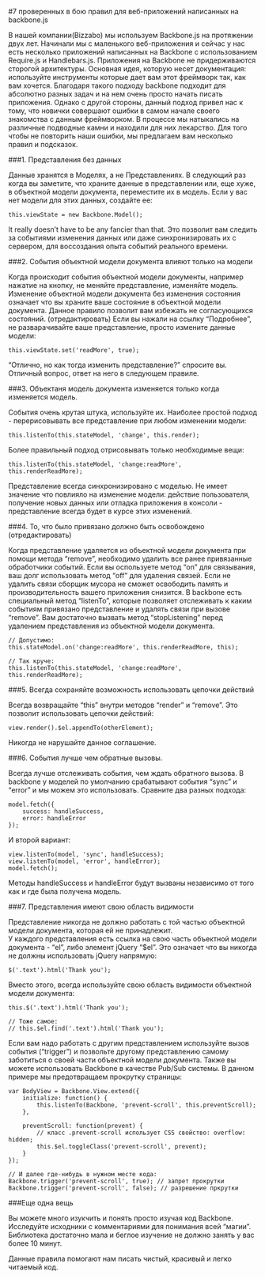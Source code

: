 #7 проверенных в бою правил для веб-приложений написанных на backbone.js

В нашей компании(Bizzabo) мы используем Backbone.js на протяжении двух лет. Начинали мы с маленького веб-приложения и сейчас у нас есть несколько приложений написанных на Backbone с использованием Require.js и Handlebars.js.
Приложения на Backbone не придерживаются сторогой архитектуры. Основная идея, которую несет документация: используйте инструменты которые дает вам этот фреймворк так, как вам хочется.
Благодаря такого подходу backbone подходит для абсолютно разных задач и на нем очень просто начать писать приложения. Однако с другой стороны, данный подход привел нас к тому, что новички совершают ошибки в самом начале своего знакомства с данным фреймворком. 
 В процессе мы натыкались на различные подводные камни и находили для них лекарство.
Для того чтобы не повторить наши ошибки, мы предлагаем вам несколько правил и подсказок.

###1. Представления без данных

Данные хранятся в Моделях, а не Представлениях. В следующий раз когда вы заметите, что храните данные в представлении или, еще хуже, в объектной модели документа, переместите их в модель.
Если у вас нет модели для этих данных, создайте ее:

    this.viewState = new Backbone.Model();

It really doesn’t have to be any fancier than that.
Это позволит вам следить за событиями изменения данных или даже синхронизировать их с сервером, для воссоздания опыта событий реального времени.

###2. События объектной модели документа влияют только на модели

Когда происходит события объектной модели документы, например нажатие на кнопку, не меняйте представление, изменяйте модель.
Изменение объектной модели документа без изменения состояния означает что вы храните ваше состояние в объектной модели документа.  Данное правило позволит вам избежать не согласующихся состояний. (отредактировать)
Если вы нажали на ссылку “Подробнее”, не разварачивайте ваше представление, просто измените данные модели:

    this.viewState.set('readMore', true);

“Отлично, но как тогда изменить представление?” спросите вы. Отличный вопрос, ответ на него в следующем правиле.

###3. Объектаня модель документа изменяется только когда изменяется модель.

События очень крутая штука, используйте их. Наиболее простой подход - перерисовывать все представление при любом изменении модели:

    this.listenTo(this.stateModel, 'change', this.render);
    
Более правильный подход отрисовывать только необходимые вещи:

    this.listenTo(this.stateModel, 'change:readMore', this.renderReadMore);
    
Представление всегда синхронизировано с моделью. Не имеет значение что повлияло на изменение модели: действие пользователя, получение новых данных или отладка приложения в консоли - представление всегда будет в курсе этих изменений.

###4. То, что было привязано должно быть освобождено (отредактировать)   

Когда представление удаляется из объектной модели документа при помощи метода “remove”, необходимо удалить все ранее привязанные обработчики событий.
Если вы оспользуете метод “on” для связывания, ваш долг использовать метод “off” для удаления связей. Если не удалить связи сборщик мусора не сможет освободить память и производительность вашего приложения снизится.
В backbone есть специальный метод “listenTo”, которые позволяет отслеживать к каким событиям привязано представление и удалять связи при вызове “remove”. Вам достаточно вызвать метод “stopListening” перед удалением представления из объектной модели документа.

    // Допустимо:
    this.stateModel.on('change:readMore', this.renderReadMore, this);
 
    // Так круче:
    this.listenTo(this.stateModel, 'change:readMore', this.renderReadMore);
    
###5. Всегда сохраняйте возможность использовать цепочки действий

Всегда возвращайте “this” внутри методов “render” и “remove”. Это позволит использовать цепочки действий:

    view.render().$el.appendTo(otherElement);
    
Никогда не нарушайте данное соглашение.

###6. События лучше чем обратные вызовы.

Всегда лучше отслеживать события, чем ждать обратного вызова.
В backbone у моделей по умолчанию срабатывают события “sync” и “error” и мы можем это использовать. Сравните два разных подхода:

    model.fetch({
        success: handleSuccess,
        error: handleError
    });
    
И второй вариант:

    view.listenTo(model, 'sync', handleSuccess);
    view.listenTo(model, 'error', handleError);
    model.fetch();
    
Методы handleSuccess и handleError будут вызваны независимо от того как и где была получена модель.

###7. Представления имеют свою область видимости

Представление никогда не должно работать с той частью объектной модели документа, которая ей не принадлежит.  
У каждого представления есть ссылка на свою часть объектной модели документа - “el”, либо элемент jQuery “$el”.
Это означает что вы никогда не должны использовать jQuery напрямую:

    $('.text').html('Thank you');
    
Вместо этого, всегда используйте свою область видимости объектной модели документа:

    this.$('.text').html('Thank you');
 
    // Тоже самое:
    // this.$el.find('.text').html('Thank you');
    
Если вам надо работать с другим представлением используйте вызов события (“trigger”) и позвольте другому представлению самому заботиться о своей части объектной модели документа. Также вы можете использовать Backbone в качестве Pub/Sub системы.
В данном примере мы предотвращаем прокрутку страницы:

    var BodyView = Backbone.View.extend({
        initialize: function() {
            this.listenTo(Backbone, 'prevent-scroll', this.preventScroll);
        },
 
        preventScroll: function(prevent) {
            // класс .prevent-scroll использует CSS свойство: overflow: hidden;
            this.$el.toggleClass('prevent-scroll', prevent);
        }
    });
 
    // И далее где-нибудь в нужном месте кода:
    Backbone.trigger('prevent-scroll', true); // запрет прокрутки
    Backbone.trigger('prevent-scroll', false); // разрешение пркрутки
    
###Еще одна вещь

Вы можете много изукчить и понять просто изучая код Backbone. Исследуйте исходники с комментариями для понимания всей “магии”. Библиотека достаточно мала и беглое изучение не должно занять у вас более 10 минут.

Данные правила помогают нам писать чистый, красивый и легко читаемый код.
